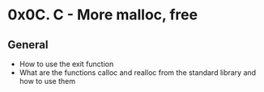 #  0x0C. C - More malloc, free 
## General

* How to use the exit function
* What are the functions calloc and realloc from the standard library and how to use them
